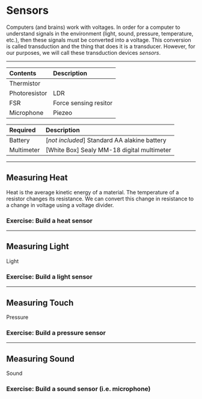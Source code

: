 # Sensors

Computers (and brains) work with voltages. In order for a computer to understand signals in the environment (light, sound, pressure, temperature, etc.), then these signals must be converted into a voltage. This conversion is called transduction and the thing that does it is a transducer. However, for our purposes, we will call these transduction devices *sensors*.

----

Contents            |Description
:-------------------|:-------------------------
Thermistor          |
Photoresistor       |LDR
FSR                 |Force sensing resitor
Microphone          |Piezeo

Required            |Description
:-------------------|:-------------------------
Battery             |[*not included*] Standard AA alakine battery
Multimeter          |[White Box] Sealy MM-18 digital multimeter

----

## Measuring Heat

Heat is the average kinetic energy of a material. The temperature of a resistor changes its resistance. We can convert this change in resistance to a change in voltage using a voltage divider.

### Exercise: Build a heat sensor

----

## Measuring Light

Light

### Exercise: Build a light sensor

----

## Measuring Touch

Pressure

### Exercise: Build a pressure sensor

----

## Measuring Sound

Sound

### Exercise: Build a sound sensor (i.e. microphone)
